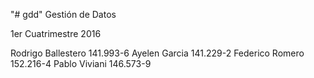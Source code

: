 "# gdd" 
Gestión de Datos

1er Cuatrimestre 2016


Rodrigo Ballestero		141.993-6
Ayelen Garcia			141.229-2
Federico Romero		152.216-4
Pablo Viviani			146.573-9